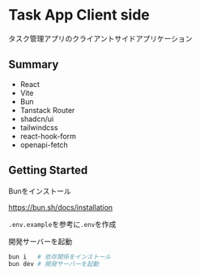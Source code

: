# Task App Client side

タスク管理アプリのクライアントサイドアプリケーション

## Summary

- React
- Vite
- Bun
- Tanstack Router
- shadcn/ui
- tailwindcss
- react-hook-form
- openapi-fetch

## Getting Started

Bunをインストール

https://bun.sh/docs/installation

`.env.example`を参考に`.env`を作成

開発サーバーを起動

```bash
bun i   # 依存関係をインストール
bun dev # 開発サーバーを起動
```